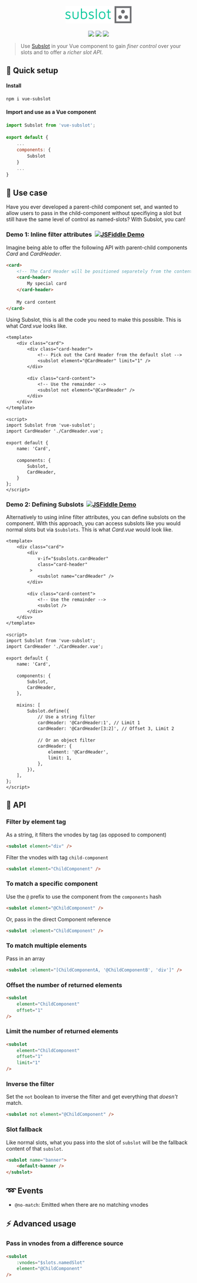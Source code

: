 <p align="center">
	<br>
	<img src="/.github/logo.png">
	<br><br>
	<a href="https://npm.im/vue-subslot"><img src="https://badgen.net/npm/v/vue-subslot"></a>
	<a href="https://npm.im/vue-subslot"><img src="https://badgen.net/npm/dm/vue-subslot"></a>
	<a href="https://packagephobia.now.sh/result?p=vue-subslot"><img src="https://packagephobia.now.sh/badge?p=vue-subslot"></a>
	<br>
</p>

> Use [Subslot](https://npm.im/vue-subslot) in your Vue component to gain _finer control_ over your slots and to offer a _richer slot API_.

## :rocket: Quick setup

#### Install
```sh
npm i vue-subslot
```

#### Import and use as a Vue component
```js
import Subslot from 'vue-subslot';

export default {
	...
	components: {
		Subslot
	}
	...
}
```


## :beginner: Use case
Have you ever developed a parent-child component set, and wanted to allow users to pass in the child-component without specifiying a slot but still have the same level of control as named-slots? With Subslot, you can!

### Demo 1: Inline filter attributes&nbsp;&nbsp;[![JSFiddle Demo](https://flat.badgen.net/badge/JSFiddle/Open%20Demo/blue)](https://jsfiddle.net/hirokiosame/6fzeuh97/)
Imagine being able to offer the following API with parent-child components _Card_ and _CardHeader_.
```html
<card>
	<!-- The Card Header will be positioned separetely from the content -->
	<card-header>
		My special card
	</card-header>

	My card content
</card>
```

Using Subslot, this is all the code you need to make this possible. This is what _Card.vue_ looks like.
```vue
<template>
	<div class="card">
		<div class="card-header">
			<!-- Pick out the Card Header from the default slot -->
			<subslot element="@CardHeader" limit="1" />
		</div>

		<div class="card-content">
			<!-- Use the remainder -->
			<subslot not element="@CardHeader" />
		</div>
	</div>
</template>

<script>
import Subslot from 'vue-subslot';
import CardHeader './CardHeader.vue';

export default {
	name: 'Card',

	components: {
		Subslot,
		CardHeader,
	}
};
</script>
```


### Demo 2: Defining Subslots&nbsp;&nbsp;[![JSFiddle Demo](https://flat.badgen.net/badge/JSFiddle/Open%20Demo/blue)](https://jsfiddle.net/hirokiosame/tcvp0r98/)
Alternatively to using inline filter attributes, you can define subslots on the component. With this approach, you can access subslots like you would normal slots but via `$subslots`. This is what _Card.vue_ would look like.
```vue
<template>
	<div class="card">
		<div
			v-if="$subslots.cardHeader"
			class="card-header"
		 >
			<subslot name="cardHeader" />
		</div>

		<div class="card-content">
			<!-- Use the remainder -->
			<subslot />
		</div>
	</div>
</template>

<script>
import Subslot from 'vue-subslot';
import CardHeader './CardHeader.vue';

export default {
	name: 'Card',

	components: {
		Subslot,
		CardHeader,
	},

	mixins: [
		Subslot.define({
			// Use a string filter
			cardHeader: '@CardHeader:1', // Limit 1
			cardHeader: '@CardHeader[3:2]', // Offset 3, Limit 2

			// Or an object filter
			cardHeader: {
				element: '@CardHeader',
				limit: 1,
			},
		}),
	],
};
</script>
```


## :book: API

### Filter by element tag
As a string, it filters the vnodes by tag (as opposed to component)
```html
<subslot element="div" />
```

Filter the vnodes with tag `child-component`
```html
<subslot element="ChildComponent" />
```

### To match a specific component
Use the `@` prefix to use the component from the `components` hash
```html
<subslot element="@ChildComponent" />
```

Or, pass in the direct Component reference
```html
<subslot :element="ChildComponent" />
```

### To match multiple elements
Pass in an array

```html
<subslot :element="[ChildComponentA, '@ChildComponentB', 'div']" />
```

### Offset the number of returned elements
```html
<subslot
	element="ChildComponent"
	offset="1"
/>
```

### Limit the number of returned elements
```html
<subslot
	element="ChildComponent"
	offset="1"
	limit="1"
/>
```

### Inverse the filter
Set the `not` boolean to inverse the filter and get everything that _doesn't_ match.
```html
<subslot not element="@ChildComponent" />
```

### Slot fallback
Like normal slots, what you pass into the slot of `subslot` will be the fallback content of that `subslot`.
```html
<subslot name="banner">
	<default-banner />
</subslot>
```

## :loop: Events
- `@no-match`: Emitted when there are no matching vnodes


## :zap: Advanced usage

### Pass in vnodes from a difference source
```html
<subslot
	:vnodes="$slots.namedSlot"
	element="@ChildComponent"
/>
```
